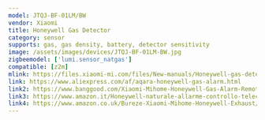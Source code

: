 ```yaml
---
model: JTQJ-BF-01LM/BW
vendor: Xiaomi
title: Honeywell Gas Detector 
category: sensor
supports: gas, gas density, battery, detector sensitivity
image: /assets/images/devices/JTQJ-BF-01LM-BW.jpg
zigbeemodel: ['lumi.sensor_natgas']
compatible: [z2m]
mlink: https://files.xiaomi-mi.com/files/New-manuals/Honeywell-gas-detector-EN.pdf
link: https://www.aliexpress.com/af/aqara-honeywell-gas-alarm.html
link2: https://www.banggood.com/Xiaomi-Mihome-Honeywell-Gas-Alarm-Remote-Alert-Air-Exhaust-Sensor-p-1148107.html
link3: https://www.amazon.it/Honeywell-naturale-allarme-controllo-telecomando/dp/B07M66XHZN
link4: https://www.amazon.co.uk/Bureze-Xiaomi-Mihome-Honeywell-Exhaust/dp/B07KCMQV7Q
---
```

